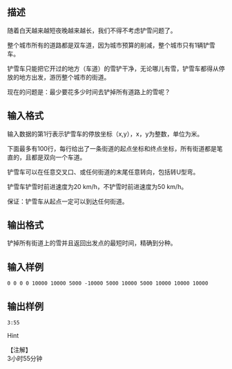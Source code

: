 ## 描述

<p> 随着白天越来越短夜晚越来越长，我们不得不考虑铲雪问题了。 </p> <p> 整个城市所有的道路都是双车道，因为城市预算的削减，整个城市只有1辆铲雪车。 </p> <p> 铲雪车只能把它开过的地方（车道）的雪铲干净，无论哪儿有雪，铲雪车都得从停放的地方出发，游历整个城市的街道。 </p> <p> 现在的问题是：最少要花多少时间去铲掉所有道路上的雪呢？ </p>

## 输入格式

<p> 输入数据的第1行表示铲雪车的停放坐标（x,y），x，y为整数，单位为米。 </p> <p> 下面最多有100行，每行给出了一条街道的起点坐标和终点坐标，所有街道都是笔直的，且都是双向一个车道。 </p> <p> 铲雪车可以在任意交叉口、或任何街道的末尾任意转向，包括转U型弯。 </p> <p> 铲雪车铲雪时前进速度为20 km/h，不铲雪时前进速度为50 km/h。 </p> 保证：铲雪车从起点一定可以到达任何街道。<br />

## 输出格式

铲掉所有街道上的雪并且返回出发点的最短时间，精确到分种。

## 输入样例

```plaintext
0 0 0 0 10000 10000 5000 -10000 5000 10000 5000 10000 10000 10000
```

## 输出样例

```plaintext
3:55
```

Hint

【注解】<br /> 3小时55分钟<br />



 

